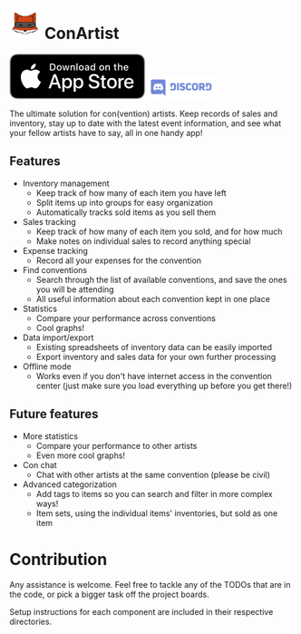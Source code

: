 # [<img src="./shared/images/logo.png" height="55" alt="" />](https://conartist.app) ConArtist

[![Download on the App Store](./shared/images/app-store.svg)](https://itunes.apple.com/us/app/conartist/id1448972207)
[<img src="./shared/images/discord-color.svg" height="40" alt="Chat on Discord" />](https://discordapp.com/invite/kh9hmt3)

The ultimate solution for con(vention) artists. Keep records of sales and inventory, stay up to date
with the latest event information, and see what your fellow artists have to say, all in one handy app!

## Features

*   Inventory management
    *   Keep track of how many of each item you have left
    *   Split items up into groups for easy organization
    *   Automatically tracks sold items as you sell them
*   Sales tracking
    *   Keep track of how many of each item you sold, and for how much
    *   Make notes on individual sales to record anything special
*   Expense tracking
    *   Record all your expenses for the convention
*   Find conventions
    *   Search through the list of available conventions, and save the ones you will be attending
    *   All useful information about each convention kept in one place
*   Statistics
    *   Compare your performance across conventions
    *   Cool graphs!
*   Data import/export
    *   Existing spreadsheets of inventory data can be easily imported
    *   Export inventory and sales data for your own further processing
*   Offline mode
    *   Works even if you don't have internet access in the convention center (just make sure you
        load everything up before you get there!)

## Future features

*   More statistics
    *   Compare your performance to other artists
    *   Even more cool graphs!
*   Con chat
    *   Chat with other artists at the same convention (please be civil)
*   Advanced categorization
    *   Add tags to items so you can search and filter in more complex ways!
    *   Item sets, using the individual items' inventories, but sold as one item

# Contribution

Any assistance is welcome. Feel free to tackle any of the TODOs that are in the code, or pick a
bigger task off the project boards.

Setup instructions for each component are included in their respective directories.
